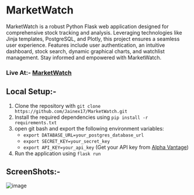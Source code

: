 # MarketWatch

MarketWatch is a robust Python Flask web application designed for comprehensive stock tracking and analysis. Leveraging technologies like Jinja templates, PostgreSQL, and Plotly, this project ensures a seamless user experience. Features include user authentication, an intuitive dashboard, stock search, dynamic graphical charts, and watchlist management. Stay informed and empowered with MarketWatch.

### Live At:- [MarketWatch](https://marketwatch-m9gk.onrender.com/)

## Local Setup:-

1. Clone the repository with `git clone https://github.com/Jainex17/MarketWatch.git`
2. Install the required dependencies using `pip install -r requirements.txt`
3. open git bash and export the following environment variables:
    - `export DATABASE_URL=your_postgres_database_url`
    - `export SECRET_KEY=your_secret_key`
    - `export API_KEY=your_api_key` (Get your API key from [Alpha Vantage](https://www.alphavantage.co/support/#api-key))
4. Run the application using `flask run`


## ScreenShots:-

![image](https://github.com/Jainex17/MarketWatch/assets/81921291/73aaafe4-488b-4af8-b35b-c46c9bd8965f)
